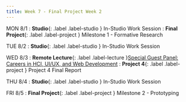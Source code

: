 ```yaml
---
title: Week 7 - Final Project Week 2
---
```


MON 8/1
: **Studio**{: .label .label-studio } In-Studio Work Session
: **Final Project**{: .label .label-project } Milestone 1 - Formative Research


TUE 8/2
: **Studio**{: .label .label-studio } In-Studio Work Session


WED 8/3
: **Remote Lecture**{: .label .label-lecture }[Special Guest Panel: Careers in HCI, UI/UX, and Web Development](#)
: **Project 4**{: .label .label-project } Project 4 Final Report

THU 8/4
: **Studio**{: .label .label-studio } In-Studio Work Session

FRI 8/5
: **Final Project**{: .label .label-project } Milestone 2 - Prototyping
